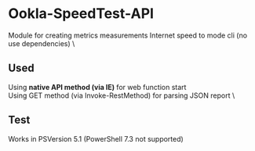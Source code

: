 # Ookla-SpeedTest-API
Module for creating metrics measurements Internet speed to mode cli (no use dependencies) \
## Used
Using **native API method (via IE)** for web function start \
Using GET method (via Invoke-RestMethod) for parsing JSON report \
## Test
Works in PSVersion 5.1 (PowerShell 7.3 not supported)
